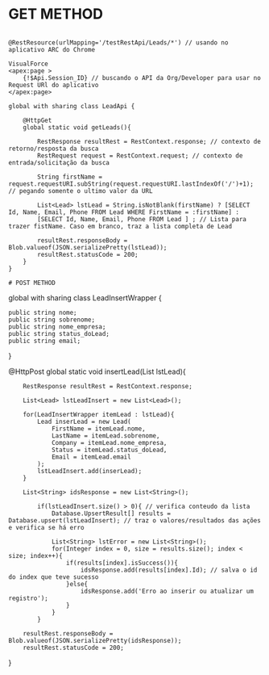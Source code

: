 
# GET METHOD
```

@RestResource(urlMapping='/testRestApi/Leads/*') // usando no aplicativo ARC do Chrome

VisualForce
<apex:page >
    {!$Api.Session_ID} // buscando o API da Org/Developer para usar no Request URl do aplicativo
</apex:page>

global with sharing class LeadApi {
   
    @HttpGet
    global static void getLeads(){
        
        RestResponse resultRest = RestContext.response; // contexto de retorno/resposta da busca 
        RestRequest request = RestContext.request; // contexto de entrada/solicitação da busca 

        String firstName = request.requestURI.subString(request.requestURI.lastIndexOf('/')+1); // pegando somente o ultimo valor da URL

        List<Lead> lstLead = String.isNotBlank(firstName) ? [SELECT Id, Name, Email, Phone FROM Lead WHERE FirstName = :firstName] : 
        [SELECT Id, Name, Email, Phone FROM Lead ] ; // Lista para trazer fistName. Caso em branco, traz a lista completa de Lead

        resultRest.responseBody = Blob.valueof(JSON.serializePretty(lstLead));
        resultRest.statusCode = 200;
    }
}

# POST METHOD
```


global with sharing class LeadInsertWrapper { 

    public string nome;
    public string sobrenome;
    public string nome_empresa;
    public string status_doLead;
    public string email;
    
}

@HttpPost
    global static void insertLead(List<LeadInsertWrapper> lstLead){
        
        RestResponse resultRest = RestContext.response;
        
        List<Lead> lstLeadInsert = new List<Lead>();
        
        for(LeadInsertWrapper itemLead : lstLead){
            Lead inserLead = new Lead(
                FirstName = itemLead.nome,
                LastName = itemLead.sobrenome,
                Company = itemLead.nome_empresa,
                Status = itemLead.status_doLead,
                Email = itemLead.email
            );
            lstLeadInsert.add(inserLead);
        }
        
        List<String> idsResponse = new List<String>();
        
            if(lstLeadInsert.size() > 0){ // verifica conteudo da lista 
                Database.UpsertResult[] results = Database.upsert(lstLeadInsert); // traz o valores/resultados das ações e verifica se há erro
                
                List<String> lstError = new List<String>();
                for(Integer index = 0, size = results.size(); index < size; index++){
                    if(results[index].isSuccess()){ 
                        idsResponse.add(results[index].Id); // salva o id do index que teve sucesso
                    }else{
                        idsResponse.add('Erro ao inserir ou atualizar um registro');
                    }
                }
            }
            
        resultRest.responseBody = Blob.valueof(JSON.serializePretty(idsResponse));
        resultRest.statusCode = 200;
        
}



